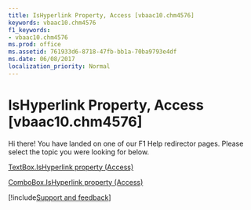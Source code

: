 ```yaml
---
title: IsHyperlink Property, Access [vbaac10.chm4576]
keywords: vbaac10.chm4576
f1_keywords:
- vbaac10.chm4576
ms.prod: office
ms.assetid: 761933d6-8718-47fb-bb1a-70ba9793e4df
ms.date: 06/08/2017
localization_priority: Normal
---
```



# IsHyperlink Property, Access [vbaac10.chm4576]

Hi there! You have landed on one of our F1 Help redirector pages. Please select the topic you were looking for below.

[TextBox.IsHyperlink property (Access)](https://msdn.microsoft.com/library/68d2ca6a-7ea2-a44d-db32-1fa040475267%28Office.15%29.aspx)

[ComboBox.IsHyperlink property (Access)](https://msdn.microsoft.com/library/005d21a1-c44c-c0a6-f625-2b3f8f4f8f91%28Office.15%29.aspx)

[!include[Support and feedback](~/includes/feedback-boilerplate.md)]